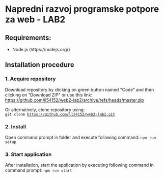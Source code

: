 <h1>Napredni razvoj programske potpore za web - LAB2 </h1>

<h2>Requirements:</h2>
<ul>
<li>Node.js (https://nodejs.org/)</li>
</ul>


<h2>Installation procedure</h2>
<h3>1. Acquire repository </h3>

Download repository by clicking on green button named "Code" and then clicking on "Download ZIP" or use this link: <br>
https://github.com/ll54152/web2-lab2/archive/refs/heads/master.zip

Or alternatively, clone repository using: <br>
<code>git clone https://github.com/ll54152/web2-lab2.git</code>

<h3>2. Install </h3>

Open command prompt in folder and execute following command:
<code>npm run setup</code>

<h3>3. Start application</h3>

After installation, start the application by executing following command in command prompt: 
<code>npm run start</code>
